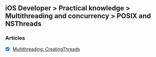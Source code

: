 ## iOS Developer > Practical knowledge > Multithreading and concurrency > POSIX and NSThreads

### Articles
- [x] [Multithreading: CreatingThreads](https://developer.apple.com/library/content/documentation/Cocoa/Conceptual/Multithreading/CreatingThreads/CreatingThreads.html)



